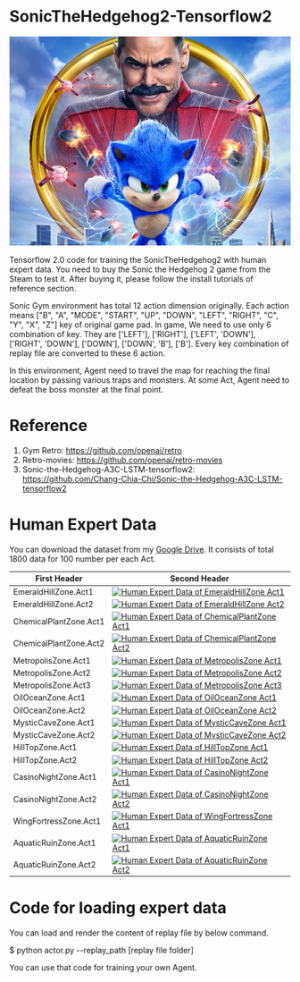# SonicTheHedgehog2-Tensorflow2
<img src="image/Sonic-The-Hedgehog-Movie-2020.png" width="600">

Tensorflow 2.0 code for training the SonicTheHedgehog2 with human expert data. You need to buy the Sonic the Hedgehog 2 game from the Steam to test it. After buying it, please follow the install tutorials of reference section.  

Sonic Gym environment has total 12 action dimension originally. Each action means ["B", "A", "MODE", "START", "UP", "DOWN", "LEFT", "RIGHT", "C", "Y", "X", "Z"] key of original game pad. In game, We need to use only 6 combination of key. They are ['LEFT'], ['RIGHT'], ['LEFT', 'DOWN'], ['RIGHT', 'DOWN'], ['DOWN'], ['DOWN', 'B'], ['B']. Every key combination of replay file are converted to these 6 action.

In this environment, Agent need to travel the map for reaching the final location by passing various traps and monsters. At some Act, Agent need to defeat the boss monster at the final point. 

# Reference
1. Gym Retro: https://github.com/openai/retro
2. Retro-movies: https://github.com/openai/retro-movies
3. Sonic-the-Hedgehog-A3C-LSTM-tensorflow2: https://github.com/Chang-Chia-Chi/Sonic-the-Hedgehog-A3C-LSTM-tensorflow2

# Human Expert Data
You can download the dataset from my [Google Drive](https://drive.google.com/drive/folders/1xmhYnhjeELmnWxPYa7oRgQmrHOldCgtJ?usp=sharing). It consists of total 1800 data for 100 number per each Act. 

| First Header  | Second Header |
| ------------- | ------------- |
| EmeraldHillZone.Act1 | [![Human Expert Data of EmeraldHillZone Act1](https://i3.ytimg.com/vi/Lnp8KadJW2U/hqdefault.jpg)](https://youtu.be/Lnp8KadJW2U) |
| EmeraldHillZone.Act2 | [![Human Expert Data of EmeraldHillZone Act2](https://i3.ytimg.com/vi/tXPcWOsnqkI/hqdefault.jpg)](https://youtu.be/tXPcWOsnqkI) |
| ChemicalPlantZone.Act1 | [![Human Expert Data of ChemicalPlantZone Act1](https://i3.ytimg.com/vi/VTyPPJThAqM/hqdefault.jpg)](https://youtu.be/VTyPPJThAqM) |
| ChemicalPlantZone.Act2 | [![Human Expert Data of ChemicalPlantZone Act2](https://i3.ytimg.com/vi/1M-jv8GW4bc/hqdefault.jpg)](https://youtu.be/1M-jv8GW4bc) |
| MetropolisZone.Act1 | [![Human Expert Data of MetropolisZone Act1](https://i3.ytimg.com/vi/Go2Pb0QsGxo/hqdefault.jpg)](https://youtu.be/Go2Pb0QsGxo) |
| MetropolisZone.Act2 | [![Human Expert Data of MetropolisZone Act2](https://i3.ytimg.com/vi/PIgRHwKMEuQ/hqdefault.jpg)](https://youtu.be/PIgRHwKMEuQ) |
| MetropolisZone.Act3 | [![Human Expert Data of MetropolisZone Act3](https://i3.ytimg.com/vi/hdTzAxawO1U/hqdefault.jpg)](https://youtu.be/hdTzAxawO1U) |
| OilOceanZone.Act1 | [![Human Expert Data of OilOceanZone Act1](https://i3.ytimg.com/vi/h3dkyROZRQg/hqdefault.jpg)](https://youtu.be/h3dkyROZRQg) |
| OilOceanZone.Act2 | [![Human Expert Data of OilOceanZone Act2](https://i3.ytimg.com/vi/8EfG5IDBZGU/hqdefault.jpg)](https://youtu.be/8EfG5IDBZGU) |
| MysticCaveZone.Act1 | [![Human Expert Data of MysticCaveZone Act1](https://i3.ytimg.com/vi/aNRvSk2Ylg8/hqdefault.jpg)](https://youtu.be/aNRvSk2Ylg8) |
| MysticCaveZone.Act2 | [![Human Expert Data of MysticCaveZone Act2](https://i3.ytimg.com/vi/DQmAY0ekLSE/hqdefault.jpg)](https://youtu.be/DQmAY0ekLSE) |
| HillTopZone.Act1 | [![Human Expert Data of HillTopZone Act1](https://i3.ytimg.com/vi/3iUufdoIgb0/hqdefault.jpg)](https://youtu.be/3iUufdoIgb0) |
| HillTopZone.Act2 | [![Human Expert Data of HillTopZone Act2](https://i3.ytimg.com/vi/bG13CWnB3-Q/hqdefault.jpg)](https://youtu.be/bG13CWnB3-Q) |
| CasinoNightZone.Act1 | [![Human Expert Data of CasinoNightZone Act1](https://i3.ytimg.com/vi/DDy2mG8x8kw/hqdefault.jpg)](https://youtu.be/DDy2mG8x8kw) |
| CasinoNightZone.Act2 | [![Human Expert Data of CasinoNightZone Act2](https://i3.ytimg.com/vi/9tJEpHFq6T4/hqdefault.jpg)](https://youtu.be/9tJEpHFq6T4) |
| WingFortressZone.Act1 | [![Human Expert Data of WingFortressZone Act1](https://i3.ytimg.com/vi/xu9ctWTYGr0/hqdefault.jpg)](https://youtu.be/xu9ctWTYGr0) |
| AquaticRuinZone.Act1 | [![Human Expert Data of AquaticRuinZone Act1](https://i3.ytimg.com/vi/PZlf6hVbrbU/hqdefault.jpg)](https://youtu.be/PZlf6hVbrbU) |
| AquaticRuinZone.Act2 | [![Human Expert Data of AquaticRuinZone Act2](https://i3.ytimg.com/vi/fuBFcSBd8v8/hqdefault.jpg)](https://youtu.be/fuBFcSBd8v8) |

# Code for loading expert data
You can load and render the content of replay file by below command.  

$ python actor.py --replay_path [replay file folder]

You can use that code for training your own Agent.
